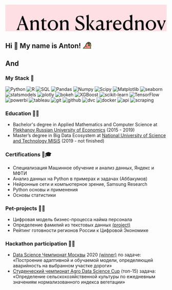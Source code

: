 ![](https://github.com/remarkASS97/remarkASS97/blob/main/ass.png)
## Hi 👋 My name is Anton! <img src="https://github.com/remarkASS97/remarkASS97/blob/main/party_parrot.gif" width="30px"> 
## And 

### My Stack 🔧
![Python](https://img.shields.io/badge/-Python-FFE4E1?style=for-the-badge&logo=python)
![R](https://img.shields.io/badge/-R-2216a6?style=for-the-badge&logo=r&logoColor=white)
![SQL](https://img.shields.io/badge/-SQL-16a69c?style=for-the-badge&logo=mysql&logoColor=white)
![Pandas](https://img.shields.io/badge/-Pandas-96bdd4?style=for-the-badge&logo=pandas)
![Numpy](https://img.shields.io/badge/-Numpy-B0C4DE?style=for-the-badge&logo=Numpy)
![Scipy](https://img.shields.io/badge/-Scipy-7B68EE?style=for-the-badge&logo=Scipy)
![Matplotlib](https://img.shields.io/badge/-Matplotlib-FA8072?style=for-the-badge&logo=Matplotlib)
![seaborn](https://img.shields.io/badge/-seaborn-FF6347?style=for-the-badge&logo=seaborn)
![statsmodels](https://img.shields.io/badge/-statsmodels-FFB6C1?style=for-the-badge&logo=statsmodels)
![plotly](https://img.shields.io/badge/-plotly-FFDEAD?style=for-the-badge&logo=plotly)
![bokeh](https://img.shields.io/badge/-bokeh-BC8F8F?style=for-the-badge&logo=bokeh)
![XGBoost](https://img.shields.io/badge/-XGBoost-A52A2A?style=for-the-badge&logo=xgboost)
![scikit-learn](https://img.shields.io/badge/-scikitlearn-D2691E?style=for-the-badge&logo=scikit-learn)
![TensorFlow](https://img.shields.io/badge/-TensorFlow-8B008B?style=for-the-badge&logo=tensorflow)
![powerbi](https://img.shields.io/badge/-powerbi-98FB98?style=for-the-badge&logo=PowerBi)
![tableau](https://img.shields.io/badge/-tableau-B0E0E6?style=for-the-badge&logo=tableau)
![git](https://img.shields.io/badge/-git-FF4500?style=for-the-badge&logo=git&logoColor=white)
![github](https://img.shields.io/badge/-github-483D8B?style=for-the-badge&logo=github&logoColor=white)
![dvc](https://img.shields.io/badge/-dvc-98FB98?style=for-the-badge&logo=dvc&logoColor=white)
![docker](https://img.shields.io/badge/-docker-6495ED?style=for-the-badge&logo=docker&logoColor=white)
![api](https://img.shields.io/badge/-api-800080?style=for-the-badge&logo=api&logoColor=white)
![scraping](https://img.shields.io/badge/-scraping-BC8F8F?style=for-the-badge&logo=scraping&logoColor=white)
### Education 👨‍🎓
* Bachelor's degree in Applied Mathematics and Computer Science at [Plekhanov Russian University of Economics](https://www.rea.ru) (2015 - 2019)
* Master’s degree in Big Data Ecosystem at [National University of Science and Technology MISiS](https://misis.ru) (2019 - not finished)
### Certifications 💼🎓
* Специализация Машинное обучение и анализ данных, Яндекс и МФТИ
* Анализ данных на Python в примерах и задачах (Аббакумов)
* Нейронные сети и компьютерное зрение, Samsung Research
* Python основы и применения
* Основы статистики
### Pet-projects 👨‍🏫
* Цифровая модель бизнес-процесса найма персонала
* Определение фамилий из текстовых данных [(project)](https://github.com/remarkASS97/classification_surname)
* Рейтинг готовности регионов России к Цифровой Экономике
### Hackathon participation 👨‍💻
* [Data Science Чемпионат Москвы](https://online.innoagency.ru/datascience/) 2020 [(winner)](https://github.com/remarkASS97/my_achievements/blob/master/DS_cup_winner.pdf) по задаче: «Построение адаптивной и обучаемой модели, определяющей аварийность на выбранном участке дороги»
* [Студенческий чемпионат Agro Data Science Cup](https://agro-code.ru/datascience/) (топ-15) задача: «Определение сельскохозяйственной культуры по ежедневным значениям нормализованного индекса вегетации»


